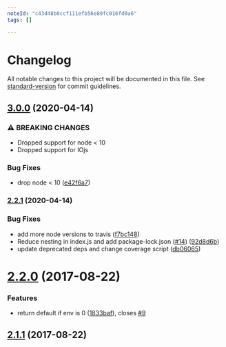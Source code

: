 ```yaml
---
noteId: "c43d48b0ccf111efb56e89fc016fd0a6"
tags: []

---
```


# Changelog

All notable changes to this project will be documented in this file. See [standard-version](https://github.com/conventional-changelog/standard-version) for commit guidelines.

## [3.0.0](https://github.com/knownasilya/cli-width/compare/v2.2.1...v3.0.0) (2020-04-14)


### ⚠ BREAKING CHANGES

* Dropped support for node < 10
* Dropped support for IOjs

### Bug Fixes

* drop node < 10 ([e42f6a7](https://github.com/knownasilya/cli-width/commit/e42f6a756ea47f85f736e6de2d7364d4d60a7dfe))

### [2.2.1](https://github.com/knownasilya/cli-width/compare/v2.2.0...v2.2.1) (2020-04-14)


### Bug Fixes

* add more node versions to travis ([f7bc148](https://github.com/knownasilya/cli-width/commit/f7bc14846c2547769681bfc56afed3d0b04aa11e))
* Reduce nesting in index.js and add package-lock.json ([#14](https://github.com/knownasilya/cli-width/issues/14)) ([92d8d6b](https://github.com/knownasilya/cli-width/commit/92d8d6b8e4ce3702b12356c5427723005fccf9b8))
* update deprecated deps and change coverage script ([db06065](https://github.com/knownasilya/cli-width/commit/db0606592f8347eb9f35abdf87c570e1d731463c))

<a name="2.2.0"></a>
# [2.2.0](https://github.com/knownasilya/cli-width/compare/v2.1.1...v2.2.0) (2017-08-22)


### Features

* return default if env is 0 ([1833baf](https://github.com/knownasilya/cli-width/commit/1833baf)), closes [#9](https://github.com/knownasilya/cli-width/issues/9)



<a name="2.1.1"></a>
## [2.1.1](https://github.com/knownasilya/cli-width/compare/v2.1.0...v2.1.1) (2017-08-22)

